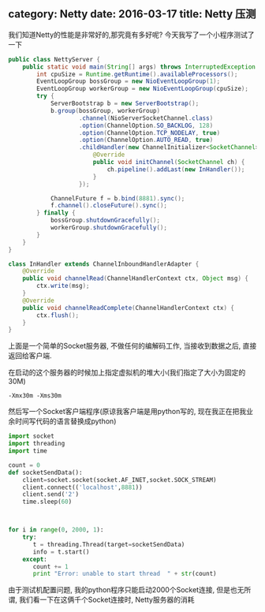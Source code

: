category: Netty
date: 2016-03-17
title: Netty 压测
---
我们知道Netty的性能是非常好的,那究竟有多好呢? 今天我写了一个小程序测试了一下
```java
public class NettyServer {
    public static void main(String[] args) throws InterruptedException {
        int cpuSize = Runtime.getRuntime().availableProcessors();
        EventLoopGroup bossGroup = new NioEventLoopGroup(1);
        EventLoopGroup workerGroup = new NioEventLoopGroup(cpuSize);
        try {
            ServerBootstrap b = new ServerBootstrap();
            b.group(bossGroup, workerGroup)
                    .channel(NioServerSocketChannel.class)
                    .option(ChannelOption.SO_BACKLOG, 128)
                    .option(ChannelOption.TCP_NODELAY, true)
                    .option(ChannelOption.AUTO_READ, true)
                    .childHandler(new ChannelInitializer<SocketChannel>() {
                        @Override
                        public void initChannel(SocketChannel ch) {
                            ch.pipeline().addLast(new InHandler());
                        }
                    });

            ChannelFuture f = b.bind(8881).sync();
            f.channel().closeFuture().sync();
        } finally {
            bossGroup.shutdownGracefully();
            workerGroup.shutdownGracefully();
        }
    }
}

class InHandler extends ChannelInboundHandlerAdapter {
    @Override
    public void channelRead(ChannelHandlerContext ctx, Object msg) {
        ctx.write(msg);
    }
    @Override
    public void channelReadComplete(ChannelHandlerContext ctx) {
        ctx.flush();
    }
}
```
上面是一个简单的Socket服务器, 不做任何的编解码工作, 当接收到数据之后, 直接返回给客户端.

在启动的这个服务器的时候加上指定虚拟机的堆大小(我们指定了大小为固定的30M)
```
-Xmx30m -Xms30m
````
然后写一个Socket客户端程序(原谅我客户端是用python写的, 现在我正在把我业余时间写代码的语言替换成python)
```python
import socket
import threading
import time

count = 0
def socketSendData():
    client=socket.socket(socket.AF_INET,socket.SOCK_STREAM)
    client.connect(('localhost',8881))
    client.send('2')
    time.sleep(60)



for i in range(0, 2000, 1):
    try:
       t = threading.Thread(target=socketSendData)
       info = t.start()
    except:
       count += 1
       print "Error: unable to start thread  " + str(count)
```
由于测试机配置问题, 我的python程序只能启动2000个Socket连接, 但是也无所谓, 我们看一下在这俩千个Socket连接时, Netty服务器的消耗
